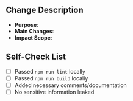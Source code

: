 ## Change Description

- **Purpose**:
- **Main Changes**:
- **Impact Scope**:

## Self-Check List
- [ ] Passed `npm run lint` locally
- [ ] Passed `npm run build` locally
- [ ] Added necessary comments/documentation
- [ ] No sensitive information leaked
